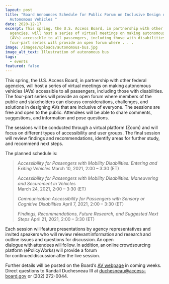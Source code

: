 ```yaml
---
layout: post
title: "Board Announces Schedule for Public Forum on Inclusive Design of
  Autonomous Vehicles "
date: 2020-12-17
excerpt: This spring, the U.S. Access Board, in partnership with other federal
  agencies, will host a series of virtual meetings on making autonomous vehicles
  (AVs) accessible to all passengers, including those with disabilities. The
  four-part series will provide an open forum where . . .
image: /images/uploads/autonomous-bus.jpg
image_alt_text: Illustration of autonomous bus
tags:
  - events
featured: false
---
```

This spring, the U.S. Access Board, in partnership with other federal agencies, will host a series of virtual meetings on making autonomous vehicles (AVs) accessible to all passengers, including those with disabilities. The four-part series will provide an open forum where members of the public and stakeholders can discuss considerations, challenges, and solutions in designing AVs that are inclusive of everyone. The sessions are free and open to the public.  Attendees will be able to share comments, suggestions, and information and pose questions. 

The sessions will be conducted through a virtual platform (Zoom) and will focus on different types of accessibility and user groups. The final session will review findings and recommendations, identify areas for further study, and recommend next steps.  

The planned schedule is: 

> *Accessibility for Passengers with Mobility Disabilities: Entering and Exiting Vehicles* 
> March 10, 2021, 2:00 – 3:30 (ET) 
>
> *Accessibility for Passengers with Mobility Disabilities: Maneuvering and Securement in Vehicles*\
> March 24, 2021, 2:00 – 3:30 (ET) 
>
> *Communication Accessibility for Passengers with Sensory or Cognitive Disabilities* 
> April 7, 2021, 2:00 – 3:30 (ET) 
>
> *Findings, Recommendations, Future Research, and Suggested Next Steps* 
> April 21, 2021, 2:00 – 3:30 (ET) 

Each session will feature presentations by agency representatives and invited speakers who will review relevant information and research and outline issues and questions for discussion. An open dialogue with attendees will follow. In addition, an online crowdsourcing platform (ePolicyWorks) will provide a forum for continued discussion after the live session.  

Further details will be posted on the Board’s [AV webpage](https://www.access-board.gov/av/) in coming weeks. Direct questions to Randall Duchesneau III at [duchesneau@access-board.gov](duchesneau@access-board.gov) or (202) 272-0044.